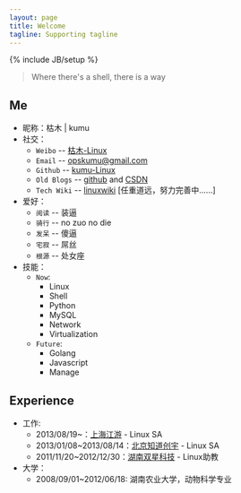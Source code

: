 ```yaml
---
layout: page
title: Welcome
tagline: Supporting tagline
---
```

{% include JB/setup %}

> Where there's a shell, there is a way

## Me

* 昵称：枯木 | kumu
* 社交：
    * `Weibo` -- [枯木-Linux](http://weibo.com/whynoyes)
    * `Email` -- opskumu@gmail.com
    * `Github` -- [kumu-Linux](https://github.com/kumu-linux)
    * `Old Blogs` -- [github](http://kumu-linux.github.io/) and [CSDN](http://blog.csdn.net/kumu_Linux)
    * `Tech Wiki` -- [linuxwiki](http://linuxwiki.github.io/) [任重道远，努力完善中......]
* 爱好：
    * `阅读` -- 装逼
    * `骑行` -- no zuo no die
    * `发呆` -- 傻逼
    * `宅寂` -- 屌丝
    * `根源` -- 处女座
* 技能：
    * `Now`:
        * Linux
        * Shell
        * Python
        * MySQL
        * Network
        * Virtualization
    * `Future`:
        * Golang
        * Javascript
        * Manage

## Experience

* 工作:
    * 2013/08/19~：[上海江游](http://www.123u.com/) - Linux SA
    * 2013/01/08~2013/08/14：[北京知道创宇](http://www.knownsec.com/) - Linux SA
    * 2011/11/20~2012/12/30：[湖南双星科技](http://www.sxkeji.com.cn/) - Linux助教
* 大学：
    * 2008/09/01~2012/06/18: 湖南农业大学，动物科学专业
